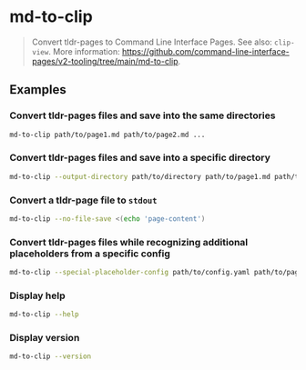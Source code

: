 # md-to-clip

> Convert tldr-pages to Command Line Interface Pages. See also: `clip-view`. More information: <https://github.com/command-line-interface-pages/v2-tooling/tree/main/md-to-clip>.

## Examples

### Convert tldr-pages files and save into the same directories

```bash
md-to-clip path/to/page1.md path/to/page2.md ...
```

### Convert tldr-pages files and save into a specific directory

```bash
md-to-clip --output-directory path/to/directory path/to/page1.md path/to/page2.md ...
```

### Convert a tldr-page file to `stdout`

```bash
md-to-clip --no-file-save <(echo 'page-content')
```

### Convert tldr-pages files while recognizing additional placeholders from a specific config

```bash
md-to-clip --special-placeholder-config path/to/config.yaml path/to/page1.md path/to/page2.md ...
```

### Display help

```bash
md-to-clip --help
```

### Display version

```bash
md-to-clip --version
```
